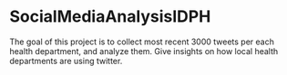 # SocialMediaAnalysisIDPH
The goal of this project is to collect most recent 3000 tweets per each health department, and analyze them. Give insights on how local health departments are using twitter.
